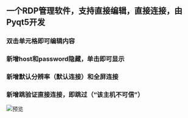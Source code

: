 ## 一个RDP管理软件，支持直接编辑，直接连接，由Pyqt5开发
### 双击单元格即可编辑内容
### 新增host和password隐藏，单击即可显示
### 新增默认分辨率（默认连接）和全屏连接
### 新增跳验证直接连接，即跳过（“该主机不可信”）
![预览](https://img1.imgtp.com/2023/03/17/eytCmUW4.png "预览")
